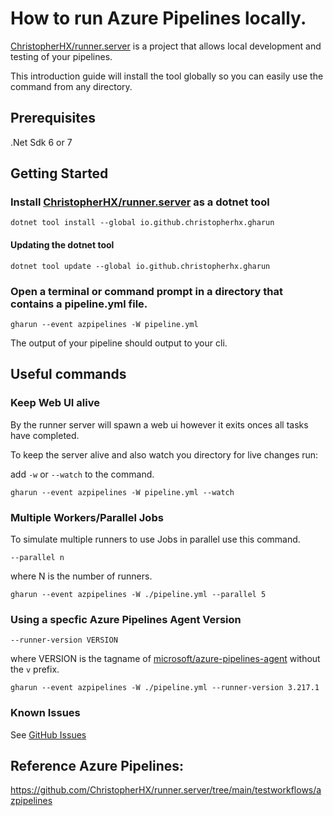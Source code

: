 # How to run Azure Pipelines locally.

[ChristopherHX/runner.server](https://github.com/ChristopherHX/runner.server) is a project that allows local development and testing of your pipelines.

This introduction guide will install the tool globally so you can easily use the command from any directory.

## Prerequisites

.Net Sdk 6 or 7


## Getting Started

### Install [ChristopherHX/runner.server](https://github.com/ChristopherHX/runner.server) as a dotnet tool

`dotnet tool install --global io.github.christopherhx.gharun`

#### Updating the dotnet tool

`dotnet tool update --global io.github.christopherhx.gharun`

### Open a terminal or command prompt in a directory that contains a pipeline.yml file.

`gharun --event azpipelines -W pipeline.yml`

The output of your pipeline should output to your cli.

## Useful commands

### Keep Web UI alive

By the runner server will spawn a web ui however it exits onces all tasks have completed.

To keep the server alive and also watch you directory for live changes run:

add `-w` or `--watch` to the command.

`gharun --event azpipelines -W pipeline.yml --watch`

### Multiple Workers/Parallel Jobs

To simulate multiple runners to use Jobs in parallel use this command.

`--parallel n`

where N is the number of runners.

`gharun --event azpipelines -W ./pipeline.yml --parallel 5`

### Using a specfic Azure Pipelines Agent Version

`--runner-version VERSION`

where VERSION is the tagname of [microsoft/azure-pipelines-agent](https://github.com/microsoft/azure-pipelines-agent/releases) without the `v` prefix.

`gharun --event azpipelines -W ./pipeline.yml --runner-version 3.217.1`

### Known Issues

See [GitHub Issues](https://github.com/ChristopherHX/runner.server/issues)

## Reference Azure Pipelines:

https://github.com/ChristopherHX/runner.server/tree/main/testworkflows/azpipelines

